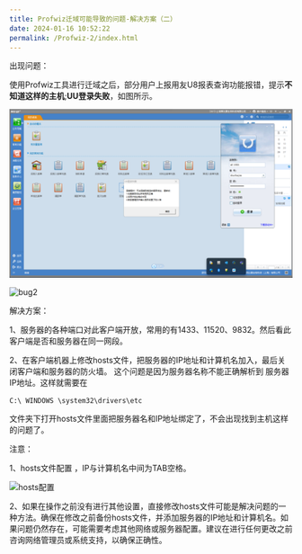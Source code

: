 ```yaml
---
title: Profwiz迁域可能导致的问题-解决方案（二）
date: 2024-01-16 10:52:22
permalink: /Profwiz-2/index.html
---
```


出现问题：

使用Profwiz工具进行迁域之后，部分用户上报用友U8报表查询功能报错，提示**不知道这样的主机**;**UU登录失败**，如图所示。

![bug1](\image\bug1.png)

![bug2](E:/Myblog/source/_posts/Profwiz-2/bug2.png)

解决方案：

1、服务器的各种端口对此客户端开放，常用的有1433、11520、9832。然后看此客户端是否和服务器在同一网段。 

2、在客户端机器上修改hosts文件，把服务器的IP地址和计算机名加入，最后关闭客户端和服务器的防火墙。 这个问题是因为服务器名称不能正确解析到 服务器IP地址。这样就需要在

```
C:\ WINDOWS \system32\drivers\etc
```

文件夹下打开hosts文件里面把服务器名和IP地址绑定了，不会出现找到主机这样的问题了。

注意：

1、hosts文件配置 ，IP与计算机名中间为TAB空格。

![hosts配置](E:/Myblog/source/_posts/Profwiz-2/hosts%E9%85%8D%E7%BD%AE.png)

2、如果在操作之前没有进行其他设置，直接修改hosts文件可能是解决问题的一种方法。确保在修改之前备份hosts文件，并添加服务器的IP地址和计算机名。如果问题仍然存在，可能需要考虑其他网络或服务器配置。建议在进行任何更改之前咨询网络管理员或系统支持，以确保正确性。
